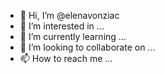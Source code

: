 - 👋 Hi, I’m @elenavonziac
- 👀 I’m interested in ...
- 🌱 I’m currently learning ...
- 💞️ I’m looking to collaborate on ...
- 📫 How to reach me ...

<!---
elenavonziac/elenavonziac is a ✨ special ✨ repository because its `README.md` (this file) appears on your GitHub profile.
You can click the Preview link to take a look at your changes.
--->
